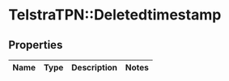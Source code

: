 # TelstraTPN::Deletedtimestamp

## Properties
Name | Type | Description | Notes
------------ | ------------- | ------------- | -------------



